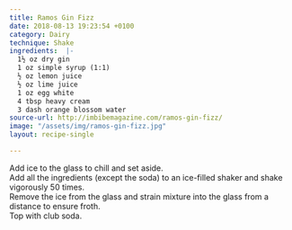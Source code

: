 ```yaml
---
title: Ramos Gin Fizz
date: 2018-08-13 19:23:54 +0100
category: Dairy
technique: Shake
ingredients:  |-
  1½ oz dry gin
  1 oz simple syrup (1:1)
  ½ oz lemon juice
  ½ oz lime juice
  1 oz egg white
  4 tbsp heavy cream
  3 dash orange blossom water
source-url: http://imbibemagazine.com/ramos-gin-fizz/
image: "/assets/img/ramos-gin-fizz.jpg"
layout: recipe-single

---
```

Add ice to the glass to chill and set aside.  
Add all the ingredients (except the soda) to an ice-filled shaker and shake vigorously 50 times.  
Remove the ice from the glass and strain mixture into the glass from a distance to ensure froth.  
Top with club soda.
